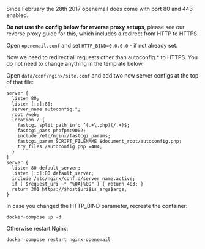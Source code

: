 Since February the 28th 2017 openemail does come with port 80 and 443 enabled.

**Do not use the config below for reverse proxy setups**, please see our reverse proxy guide for this, which includes a redirect from HTTP to HTTPS.

Open `openemail.conf` and set `HTTP_BIND=0.0.0.0` - if not already set.

Now we need to redirect all requests other than autoconfig.* to HTTPS. You do not need to change anything in the template below.

Open `data/conf/nginx/site.conf` and add two new server configs at the top of that file:

```
server {
  listen 80;
  listen [::]:80;
  server_name autoconfig.*;
  root /web;
  location / {
    fastcgi_split_path_info ^(.+\.php)(/.+)$;
    fastcgi_pass phpfpm:9002;
    include /etc/nginx/fastcgi_params;
    fastcgi_param SCRIPT_FILENAME $document_root/autoconfig.php;
    try_files /autoconfig.php =404;
  }
}
server {
  listen 80 default_server;
  listen [::]:80 default_server;
  include /etc/nginx/conf.d/server_name.active;
  if ( $request_uri ~* "%0A|%0D" ) { return 403; }
  return 301 https://$host$uri$is_args$args;
}
```

In case you changed the HTTP_BIND parameter, recreate the container:

```
docker-compose up -d
```

Otherwise restart Nginx:

```
docker-compose restart nginx-openemail
```
